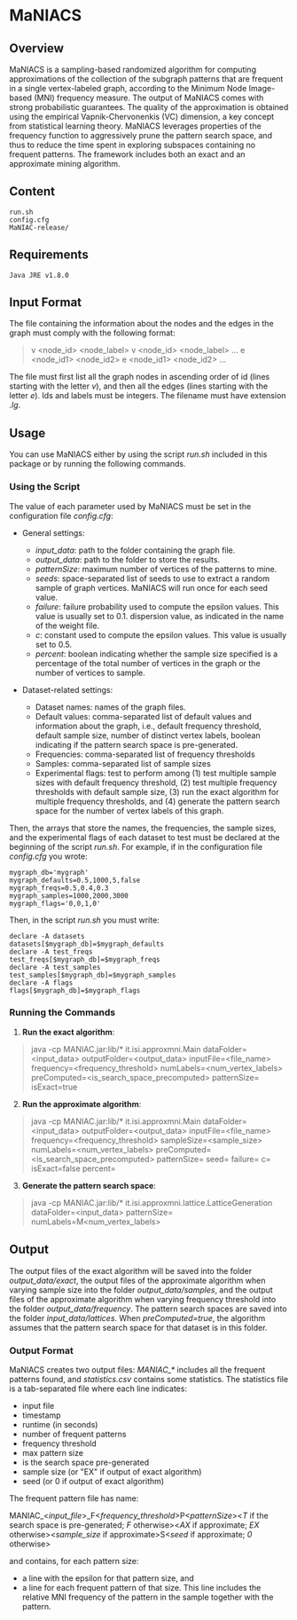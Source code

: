 # MaNIACS

## Overview
MaNIACS is a sampling-based randomized algorithm for computing approximations of the collection of the subgraph patterns that are frequent in a single vertex-labeled graph, according to the Minimum Node Image-based (MNI) frequency measure. 
The output of MaNIACS comes with strong probabilistic guarantees. The quality of the approximation is obtained using the empirical Vapnik-Chervonenkis (VC) dimension, a key concept from statistical learning theory.
MaNIACS leverages properties of the frequency function to aggressively prune the pattern search space, and thus to reduce the time spent in exploring subspaces containing no frequent patterns. 
The framework includes both an exact and an approximate mining algorithm.

## Content
    run.sh
    config.cfg
    MaNIAC-release/

## Requirements
    Java JRE v1.8.0

## Input Format
The file containing the information about the nodes and the edges in the graph must comply with the following format:

>	v <node_id> <node_label>
	v <node_id> <node_label>
	...
	e <node_id1> <node_id2>
	e <node_id1> <node_id2>
	...

The file must first list all the graph nodes in ascending order of id (lines starting with the letter *v*), and then all the edges (lines starting with the letter *e*).  Ids and labels must be integers.
The filename must have extension *.lg*.

## Usage
You can use MaNIACS either by using the script *run.sh* included in this package or by running the following commands. 

### Using the Script
The value of each parameter used by MaNIACS must be set in the configuration file *config.cfg*:
* General settings:
    * *input_data*: path to the folder containing the graph file.
    * *output_data*: path to the folder to store the results.
    * *patternSize*: maximum number of vertices of the patterns to mine. 
    * *seeds*: space-separated list of seeds to use to extract a random sample of graph vertices. MaNIACS will run once for each seed value.
    * *failure*: failure probability used to compute the epsilon values. This value is usually set to 0.1.  dispersion value, as indicated in the name of the weight file.
    * *c*: constant used to compute the epsilon values. This value is usually set to 0.5.
    * *percent*: boolean indicating whether the sample size specified is a percentage of the total number of vertices in the graph or the number of vertices to sample.

* Dataset-related settings:
    * Dataset names: names of the graph files.
    * Default values: comma-separated list of default values and information about the graph, i.e., default frequency threshold, default sample size, number of distinct vertex labels, boolean indicating if the pattern search space is pre-generated. 
    * Frequencies: comma-separated list of frequency thresholds
    * Samples: comma-separated list of sample sizes
    * Experimental flags: test to perform among (1) test multiple sample sizes with default frequency threshold, (2) test multiple frequency thresholds with default sample size, (3) run the exact algorithm for multiple frequency thresholds, and (4) generate the pattern search space for the number of vertex labels of this graph.

Then, the arrays that store the names, the frequencies, the sample sizes, and the experimental flags of each dataset to test must be declared at the beginning of the script *run.sh*. For example, if in the configuration file *config.cfg* you wrote:

    mygraph_db='mygraph'
    mygraph_defaults=0.5,1000,5,false
    mygraph_freqs=0.5,0.4,0.3
    mygraph_samples=1000,2000,3000
    mygraph_flags='0,0,1,0'
    
Then, in the script *run.sh* you must write:

    declare -A datasets
    datasets[$mygraph_db]=$mygraph_defaults
    declare -A test_freqs
    test_freqs[$mygraph_db]=$mygraph_freqs
    declare -A test_samples
    test_samples[$mygraph_db]=$mygraph_samples
    declare -A flags
    flags[$mygraph_db]=$mygraph_flags

### Running the Commands

1. **Run the exact algorithm**:
    
>    java -cp MANIAC.jar:lib/* it.isi.approxmni.Main dataFolder=<input_data> outputFolder=<output_data> inputFile=<file_name> frequency=<frequency_threshold> numLabels=<num_vertex_labels> preComputed=<is_search_space_precomputed> patternSize=<patternSize> isExact=true

2. **Run the approximate algorithm**:

>    java -cp MANIAC.jar:lib/* it.isi.approxmni.Main dataFolder=<input_data> outputFolder=<output_data> inputFile=<file_name> frequency=<frequency_threshold> sampleSize=<sample_size> numLabels=<num_vertex_labels> preComputed=<is_search_space_precomputed> patternSize=<patternSize> seed=<seed> failure=<failure> c=<c> isExact=false percent=<percent> 

3. **Generate the pattern search space**:
 
> java -cp MANIAC.jar:lib/* it.isi.approxmni.lattice.LatticeGeneration dataFolder=<input_data> patternSize=<patternSize> numLabels=M<num_vertex_labels> 

## Output
The output files of the exact algorithm will be saved into the folder *output_data/exact*, the output files of the approximate algorithm when varying sample size into the folder *output_data/samples*, and the output files of the approximate algorithm when varying frequency threshold into the folder *output_data/frequency*.
The pattern search spaces are saved into the folder *input_data/lattices*. When *preComputed=true*, the algorithm assumes that the pattern search space for that dataset is in this folder.

### Output Format
MaNIACS creates two output files: *MANIAC_\** includes all the frequent patterns found, and *statistics.csv* contains some statistics.
The statistics file is a tab-separated file where each line indicates:

- input file
- timestamp
- runtime (in seconds)
- number of frequent patterns
- frequency threshold
- max pattern size
- is the search space pre-generated
- sample size (or "EX" if output of exact algorithm)
- seed (or 0 if output of exact algorithm)

The frequent pattern file has name:

MANIAC_<*input_file*>_F<*frequency_threshold*>P<*patternSize*><*T* if the search space is pre-generated; *F* otherwise><*AX* if approximate; *EX* otherwise><*sample_size* if approximate>S<*seed* if approximate; *0* otherwise>

and contains, for each pattern size:
- a line with the epsilon for that pattern size, and
- a line for each frequent pattern of that size. This line includes the relative MNI frequency of the pattern in the sample together with the pattern.
